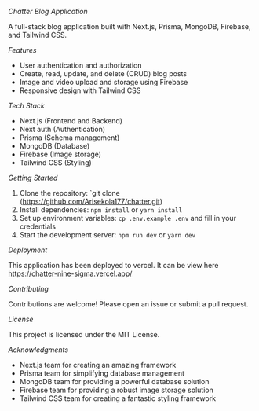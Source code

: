 

*Chatter Blog Application*

A full-stack blog application built with Next.js, Prisma, MongoDB, Firebase, and Tailwind CSS.

*Features*

- User authentication and authorization
- Create, read, update, and delete (CRUD) blog posts
- Image and video upload and storage using Firebase
- Responsive design with Tailwind CSS

*Tech Stack*

- Next.js (Frontend and Backend)
- Next auth (Authentication)
- Prisma (Schema management)
- MongoDB (Database)
- Firebase (Image storage)
- Tailwind CSS (Styling)

*Getting Started*

1. Clone the repository: `git clone (https://github.com/Arisekola177/chatter.git)
2. Install dependencies: `npm install` or `yarn install`
3. Set up environment variables: `cp .env.example .env` and fill in your credentials
4. Start the development server: `npm run dev` or `yarn dev`

*Deployment*

This application has been deployed to vercel. It can be view here https://chatter-nine-sigma.vercel.app/


*Contributing*

Contributions are welcome! Please open an issue or submit a pull request.

*License*

This project is licensed under the MIT License.

*Acknowledgments*

- Next.js team for creating an amazing framework
- Prisma team for simplifying database management
- MongoDB team for providing a powerful database solution
- Firebase team for providing a robust image storage solution
- Tailwind CSS team for creating a fantastic styling framework

